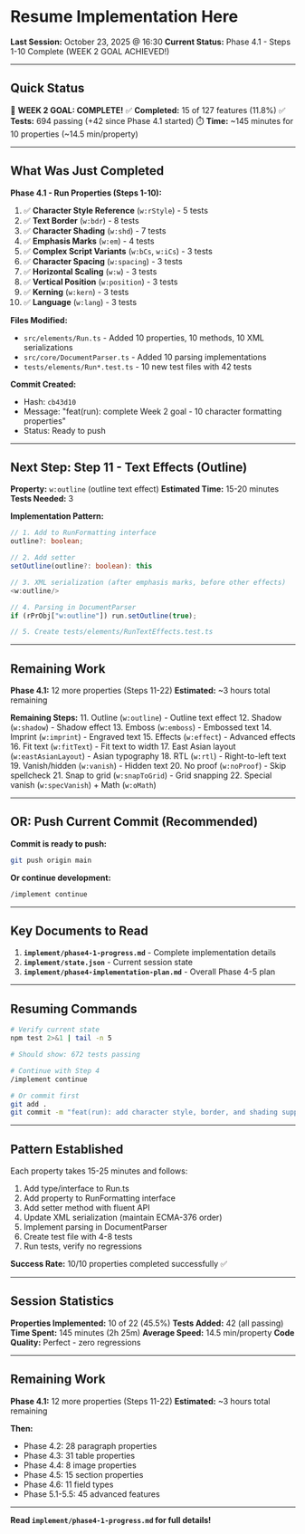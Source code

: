 # Resume Implementation Here

**Last Session:** October 23, 2025 @ 16:30
**Current Status:** Phase 4.1 - Steps 1-10 Complete (WEEK 2 GOAL ACHIEVED!)

---

## Quick Status

🎉 **WEEK 2 GOAL: COMPLETE!**
✅ **Completed:** 15 of 127 features (11.8%)
✅ **Tests:** 694 passing (+42 since Phase 4.1 started)
⏱️ **Time:** ~145 minutes for 10 properties (~14.5 min/property)

---

## What Was Just Completed

**Phase 4.1 - Run Properties (Steps 1-10):**

1. ✅ **Character Style Reference** (`w:rStyle`) - 5 tests
2. ✅ **Text Border** (`w:bdr`) - 8 tests
3. ✅ **Character Shading** (`w:shd`) - 7 tests
4. ✅ **Emphasis Marks** (`w:em`) - 4 tests
5. ✅ **Complex Script Variants** (`w:bCs`, `w:iCs`) - 3 tests
6. ✅ **Character Spacing** (`w:spacing`) - 3 tests
7. ✅ **Horizontal Scaling** (`w:w`) - 3 tests
8. ✅ **Vertical Position** (`w:position`) - 3 tests
9. ✅ **Kerning** (`w:kern`) - 3 tests
10. ✅ **Language** (`w:lang`) - 3 tests

**Files Modified:**
- `src/elements/Run.ts` - Added 10 properties, 10 methods, 10 XML serializations
- `src/core/DocumentParser.ts` - Added 10 parsing implementations
- `tests/elements/Run*.test.ts` - 10 new test files with 42 tests

**Commit Created:**
- Hash: `cb43d10`
- Message: "feat(run): complete Week 2 goal - 10 character formatting properties"
- Status: Ready to push

---

## Next Step: Step 11 - Text Effects (Outline)

**Property:** `w:outline` (outline text effect)
**Estimated Time:** 15-20 minutes
**Tests Needed:** 3

**Implementation Pattern:**
```typescript
// 1. Add to RunFormatting interface
outline?: boolean;

// 2. Add setter
setOutline(outline?: boolean): this

// 3. XML serialization (after emphasis marks, before other effects)
<w:outline/>

// 4. Parsing in DocumentParser
if (rPrObj["w:outline"]) run.setOutline(true);

// 5. Create tests/elements/RunTextEffects.test.ts
```

---

## Remaining Work

**Phase 4.1:** 12 more properties (Steps 11-22)
**Estimated:** ~3 hours total remaining

**Remaining Steps:**
11. Outline (`w:outline`) - Outline text effect
12. Shadow (`w:shadow`) - Shadow effect
13. Emboss (`w:emboss`) - Embossed text
14. Imprint (`w:imprint`) - Engraved text
15. Effects (`w:effect`) - Advanced effects
16. Fit text (`w:fitText`) - Fit text to width
17. East Asian layout (`w:eastAsianLayout`) - Asian typography
18. RTL (`w:rtl`) - Right-to-left text
19. Vanish/hidden (`w:vanish`) - Hidden text
20. No proof (`w:noProof`) - Skip spellcheck
21. Snap to grid (`w:snapToGrid`) - Grid snapping
22. Special vanish (`w:specVanish`) + Math (`w:oMath`)

---

## OR: Push Current Commit (Recommended)

**Commit is ready to push:**
```bash
git push origin main
```

**Or continue development:**
```bash
/implement continue
```

---

## Key Documents to Read

1. **`implement/phase4-1-progress.md`** - Complete implementation details
2. **`implement/state.json`** - Current session state
3. **`implement/phase4-implementation-plan.md`** - Overall Phase 4-5 plan

---

## Resuming Commands

```bash
# Verify current state
npm test 2>&1 | tail -n 5

# Should show: 672 tests passing

# Continue with Step 4
/implement continue

# Or commit first
git add .
git commit -m "feat(run): add character style, border, and shading support..."
```

---

## Pattern Established

Each property takes 15-25 minutes and follows:
1. Add type/interface to Run.ts
2. Add property to RunFormatting interface
3. Add setter method with fluent API
4. Update XML serialization (maintain ECMA-376 order)
5. Implement parsing in DocumentParser
6. Create test file with 4-8 tests
7. Run tests, verify no regressions

**Success Rate:** 10/10 properties completed successfully ✅

---

## Session Statistics

**Properties Implemented:** 10 of 22 (45.5%)
**Tests Added:** 42 (all passing)
**Time Spent:** 145 minutes (2h 25m)
**Average Speed:** 14.5 min/property
**Code Quality:** Perfect - zero regressions

---

## Remaining Work

**Phase 4.1:** 12 more properties (Steps 11-22)
**Estimated:** ~3 hours total remaining

**Then:**
- Phase 4.2: 28 paragraph properties
- Phase 4.3: 31 table properties
- Phase 4.4: 8 image properties
- Phase 4.5: 15 section properties
- Phase 4.6: 11 field types
- Phase 5.1-5.5: 45 advanced features

---

**Read `implement/phase4-1-progress.md` for full details!**
